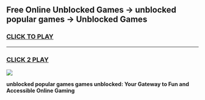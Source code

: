 
## Free Online Unblocked Games → unblocked popular games → Unblocked Games
<h3>
<a href="https://premium.freeplayer.one?title=unblocked_popular_games&ref=21F">CLICK TO PLAY</a></h3>
<hr>

<h3>
<a href="https://premium.freeplayer.one?title=unblocked_popular_games&ref=21F">CLICK 2 PLAY</a>
  
</h3>

<a href="https://premium.freeplayer.one?title=unblocked_popular_games&ref=21F/"><img src="https://clearcache.store/games.png"></a>


**unblocked popular games games unblocked: Your Gateway to Fun and Accessible Online Gaming**
